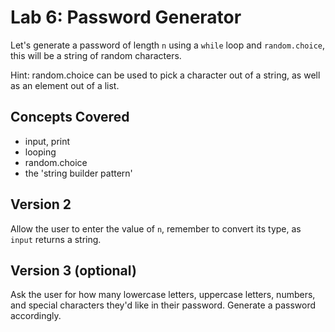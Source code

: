 
# Lab 6: Password Generator

Let's generate a password of length `n` using a `while` loop and `random.choice`, this will be a string of random characters.

Hint: random.choice can be used to pick a character out of a string, as well as an element out of a list.

## Concepts Covered

- input, print
- looping
- random.choice
- the 'string builder pattern'

## Version 2

Allow the user to enter the value of `n`, remember to convert its type, as `input` returns a string.

## Version 3 (optional)

Ask the user for how many lowercase letters, uppercase letters, numbers, and special characters they'd like in their password. Generate a password accordingly.